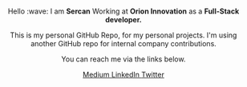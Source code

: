 <br>
<p align="center">
  Hello :wave:  I am <b>Sercan</b>
  Working at <b>Orion Innovation</b> as
  a <b>Full-Stack developer.</b><br />
</p>
<p align="center">This is my personal GitHub Repo, for my personal projects. I'm using another GitHub repo for internal company contributions.</p>
<p align="center">You can reach me via the links below.</p>

<p align = "center">
<span>
<a class="link-gray-dark"  href= 'https://medium.com/@sercanuygur' >Medium </a>
<a class="link-gray-dark"  href= 'https://www.linkedin.com/in/eypsrcnuygr/' >LinkedIn </a>
<a class="link-gray-dark"  href= 'https://twitter.com/eypsrcnuygr' >Twitter </a>
</span>
</p>






